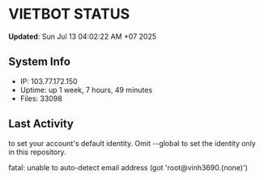 # VIETBOT STATUS
**Updated**: Sun Jul 13 04:02:22 AM +07 2025

## System Info
- IP: 103.77.172.150
- Uptime: up 1 week, 7 hours, 49 minutes
- Files: 33098

## Last Activity

to set your account's default identity.
Omit --global to set the identity only in this repository.

fatal: unable to auto-detect email address (got 'root@vinh3690.(none)')
